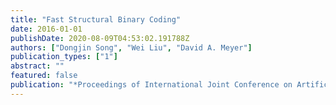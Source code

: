 ```yaml
---
title: "Fast Structural Binary Coding"
date: 2016-01-01
publishDate: 2020-08-09T04:53:02.191788Z
authors: ["Dongjin Song", "Wei Liu", "David A. Meyer"]
publication_types: ["1"]
abstract: ""
featured: false
publication: "*Proceedings of International Joint Conference on Artificial Intelligence (IJCAI)*"
---
```


